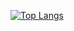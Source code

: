[![Top Langs](https://github-readme-stats.vercel.app/api/top-langs/?username=cyandizy)](https://github.com/cyandizy/github-readme-stats)
